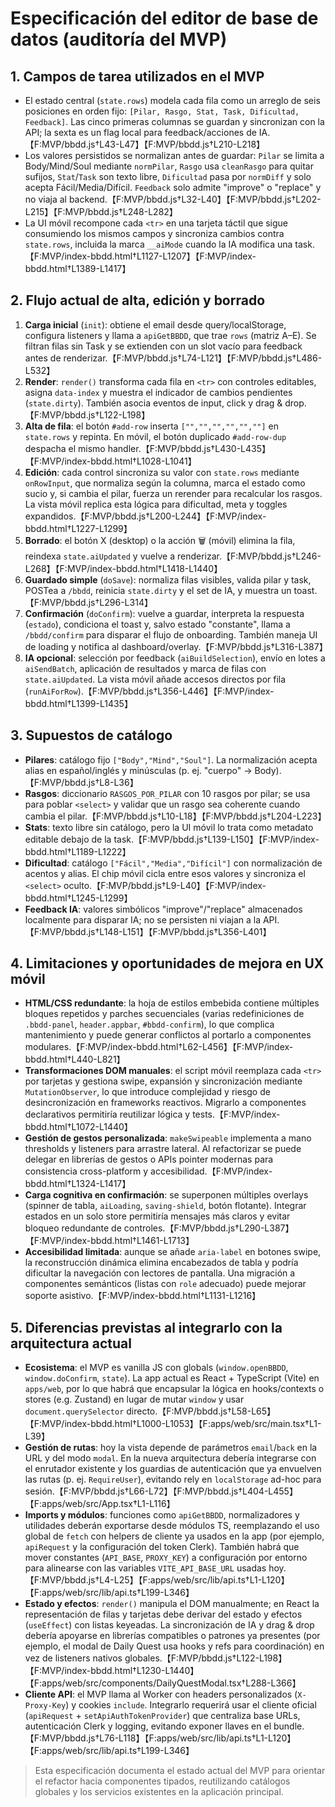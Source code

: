 # Especificación del editor de base de datos (auditoría del MVP)

## 1. Campos de tarea utilizados en el MVP
- El estado central (`state.rows`) modela cada fila como un arreglo de seis posiciones en orden fijo: `[Pilar, Rasgo, Stat, Task, Dificultad, Feedback]`. Las cinco primeras columnas se guardan y sincronizan con la API; la sexta es un flag local para feedback/acciones de IA.【F:MVP/bbdd.js†L43-L47】【F:MVP/bbdd.js†L210-L218】
- Los valores persistidos se normalizan antes de guardar: `Pilar` se limita a Body/Mind/Soul mediante `normPilar`, `Rasgo` usa `cleanRasgo` para quitar sufijos, `Stat`/`Task` son texto libre, `Dificultad` pasa por `normDiff` y solo acepta Fácil/Media/Difícil. `Feedback` solo admite "improve" o "replace" y no viaja al backend.【F:MVP/bbdd.js†L32-L40】【F:MVP/bbdd.js†L202-L215】【F:MVP/bbdd.js†L248-L282】
- La UI móvil recompone cada `<tr>` en una tarjeta táctil que sigue consumiendo los mismos campos y sincroniza cambios contra `state.rows`, incluida la marca `__aiMode` cuando la IA modifica una task.【F:MVP/index-bbdd.html†L1127-L1207】【F:MVP/index-bbdd.html†L1389-L1417】

## 2. Flujo actual de alta, edición y borrado
1. **Carga inicial** (`init`): obtiene el email desde query/localStorage, configura listeners y llama a `apiGetBBDD`, que trae `rows` (matriz A–E). Se filtran filas sin Task y se extienden con un slot vacío para feedback antes de renderizar.【F:MVP/bbdd.js†L74-L121】【F:MVP/bbdd.js†L486-L532】
2. **Render**: `render()` transforma cada fila en `<tr>` con controles editables, asigna `data-index` y muestra el indicador de cambios pendientes (`state.dirty`). También asocia eventos de input, click y drag & drop.【F:MVP/bbdd.js†L122-L198】
3. **Alta de fila**: el botón `#add-row` inserta `["","","","","",""]` en `state.rows` y repinta. En móvil, el botón duplicado `#add-row-dup` despacha el mismo handler.【F:MVP/bbdd.js†L430-L435】【F:MVP/index-bbdd.html†L1028-L1041】
4. **Edición**: cada control sincroniza su valor con `state.rows` mediante `onRowInput`, que normaliza según la columna, marca el estado como sucio y, si cambia el pilar, fuerza un rerender para recalcular los rasgos. La vista móvil replica esta lógica para dificultad, meta y toggles expandidos.【F:MVP/bbdd.js†L200-L244】【F:MVP/index-bbdd.html†L1227-L1299】
5. **Borrado**: el botón X (desktop) o la acción 🗑️ (móvil) elimina la fila, reindexa `state.aiUpdated` y vuelve a renderizar.【F:MVP/bbdd.js†L246-L268】【F:MVP/index-bbdd.html†L1418-L1440】
6. **Guardado simple** (`doSave`): normaliza filas visibles, valida pilar y task, POSTea a `/bbdd`, reinicia `state.dirty` y el set de IA, y muestra un toast.【F:MVP/bbdd.js†L296-L314】
7. **Confirmación** (`doConfirm`): vuelve a guardar, interpreta la respuesta (`estado`), condiciona el toast y, salvo estado "constante", llama a `/bbdd/confirm` para disparar el flujo de onboarding. También maneja UI de loading y notifica al dashboard/overlay.【F:MVP/bbdd.js†L316-L387】
8. **IA opcional**: selección por feedback (`aiBuildSelection`), envío en lotes a `aiSendBatch`, aplicación de resultados y marca de filas con `state.aiUpdated`. La vista móvil añade accesos directos por fila (`runAiForRow`).【F:MVP/bbdd.js†L356-L446】【F:MVP/index-bbdd.html†L1399-L1435】

## 3. Supuestos de catálogo
- **Pilares**: catálogo fijo `["Body","Mind","Soul"]`. La normalización acepta alias en español/inglés y minúsculas (p. ej. "cuerpo" → Body).【F:MVP/bbdd.js†L8-L36】
- **Rasgos**: diccionario `RASGOS_POR_PILAR` con 10 rasgos por pilar; se usa para poblar `<select>` y validar que un rasgo sea coherente cuando cambia el pilar.【F:MVP/bbdd.js†L10-L18】【F:MVP/bbdd.js†L204-L223】
- **Stats**: texto libre sin catálogo, pero la UI móvil lo trata como metadato editable debajo de la task.【F:MVP/bbdd.js†L139-L150】【F:MVP/index-bbdd.html†L1189-L1222】
- **Dificultad**: catálogo `["Fácil","Media","Difícil"]` con normalización de acentos y alias. El chip móvil cicla entre esos valores y sincroniza el `<select>` oculto.【F:MVP/bbdd.js†L9-L40】【F:MVP/index-bbdd.html†L1245-L1299】
- **Feedback IA**: valores simbólicos "improve"/"replace" almacenados localmente para disparar IA; no se persisten ni viajan a la API.【F:MVP/bbdd.js†L148-L151】【F:MVP/bbdd.js†L356-L401】

## 4. Limitaciones y oportunidades de mejora en UX móvil
- **HTML/CSS redundante**: la hoja de estilos embebida contiene múltiples bloques repetidos y parches secuenciales (varias redefiniciones de `.bbdd-panel`, `header.appbar`, `#bbdd-confirm`), lo que complica mantenimiento y puede generar conflictos al portarlo a componentes modulares.【F:MVP/index-bbdd.html†L62-L456】【F:MVP/index-bbdd.html†L440-L821】
- **Transformaciones DOM manuales**: el script móvil reemplaza cada `<tr>` por tarjetas y gestiona swipe, expansión y sincronización mediante `MutationObserver`, lo que introduce complejidad y riesgo de desincronización en frameworks reactivos. Migrarlo a componentes declarativos permitiría reutilizar lógica y tests.【F:MVP/index-bbdd.html†L1072-L1440】
- **Gestión de gestos personalizada**: `makeSwipeable` implementa a mano thresholds y listeners para arrastre lateral. Al refactorizar se puede delegar en librerías de gestos o APIs pointer modernas para consistencia cross-platform y accesibilidad.【F:MVP/index-bbdd.html†L1324-L1417】
- **Carga cognitiva en confirmación**: se superponen múltiples overlays (spinner de tabla, `aiLoading`, `saving-shield`, botón flotante). Integrar estados en un solo store permitiría mensajes más claros y evitar bloqueo redundante de controles.【F:MVP/bbdd.js†L290-L387】【F:MVP/index-bbdd.html†L1461-L1713】
- **Accesibilidad limitada**: aunque se añade `aria-label` en botones swipe, la reconstrucción dinámica elimina encabezados de tabla y podría dificultar la navegación con lectores de pantalla. Una migración a componentes semánticos (listas con `role` adecuado) puede mejorar soporte asistivo.【F:MVP/index-bbdd.html†L1131-L1216】

## 5. Diferencias previstas al integrarlo con la arquitectura actual
- **Ecosistema**: el MVP es vanilla JS con globals (`window.openBBDD`, `window.doConfirm`, `state`). La app actual es React + TypeScript (Vite) en `apps/web`, por lo que habrá que encapsular la lógica en hooks/contexts o stores (e.g. Zustand) en lugar de mutar `window` y usar `document.querySelector` directo.【F:MVP/bbdd.js†L58-L65】【F:MVP/index-bbdd.html†L1000-L1053】【F:apps/web/src/main.tsx†L1-L39】
- **Gestión de rutas**: hoy la vista depende de parámetros `email`/`back` en la URL y del modo `modal`. En la nueva arquitectura debería integrarse con el enrutador existente y los guardias de autenticación que ya envuelven las rutas (p. ej. `RequireUser`), evitando rely en `localStorage` ad-hoc para sesión.【F:MVP/bbdd.js†L66-L72】【F:MVP/bbdd.js†L404-L455】【F:apps/web/src/App.tsx†L1-L116】
- **Imports y módulos**: funciones como `apiGetBBDD`, normalizadores y utilidades deberán exportarse desde módulos TS, reemplazando el uso global de `fetch` con helpers de cliente ya usados en la app (por ejemplo, `apiRequest` y la configuración del token Clerk). También habrá que mover constantes (`API_BASE`, `PROXY_KEY`) a configuración por entorno para alinearse con las variables `VITE_API_BASE_URL` usadas hoy.【F:MVP/bbdd.js†L4-L25】【F:apps/web/src/lib/api.ts†L1-L120】【F:apps/web/src/lib/api.ts†L199-L346】
- **Estado y efectos**: `render()` manipula el DOM manualmente; en React la representación de filas y tarjetas debe derivar del estado y efectos (`useEffect`) con listas keyeadas. La sincronización de IA y drag & drop debería apoyarse en librerías compatibles o patrones ya presentes (por ejemplo, el modal de Daily Quest usa hooks y refs para coordinación) en vez de listeners nativos globales.【F:MVP/bbdd.js†L122-L198】【F:MVP/index-bbdd.html†L1230-L1440】【F:apps/web/src/components/DailyQuestModal.tsx†L288-L366】
- **Cliente API**: el MVP llama al Worker con headers personalizados (`X-Proxy-Key`) y cookies `include`. Integrarlo requerirá usar el cliente oficial (`apiRequest` + `setApiAuthTokenProvider`) que centraliza base URLs, autenticación Clerk y logging, evitando exponer llaves en el bundle.【F:MVP/bbdd.js†L76-L118】【F:apps/web/src/lib/api.ts†L1-L120】【F:apps/web/src/lib/api.ts†L199-L346】

> Esta especificación documenta el estado actual del MVP para orientar el refactor hacia componentes tipados, reutilizando catálogos globales y los servicios existentes en la aplicación principal.
